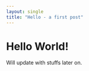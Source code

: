 ```yaml
---
layout: single
title: "Hello - a first post"
---
```


# Hello World!

Will update with stuffs later on.

